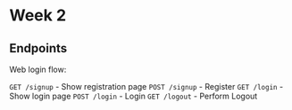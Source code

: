 # Week 2

## Endpoints

Web login flow:

`GET /signup` - Show registration page
`POST /signup` - Register
`GET /login` - Show login page
`POST /login` - Login
`GET /logout` - Perform Logout


